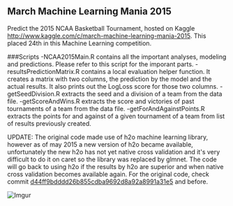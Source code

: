 ## March Machine Learning Mania 2015
Predict the 2015 NCAA Basketball Tournament, hosted on Kaggle http://www.kaggle.com/c/march-machine-learning-mania-2015. This placed 24th in this Machine Learning competition.

###Scripts
-NCAA2015Main.R contains all the important analyses, modeling and predictions. Please refer to this script for the imporant parts. -resultsPredictionMatrix.R contains a local evaluation helper function. It creates a matrix with two columns, the prediction by the model and the actual results. It also prints out the LogLoss score for those two columns.
-getSeedDivision.R extracts the seed and a division of a team from the data file.
-getScoreAndWins.R extracts the score and victories of past tournaments of a team from the data file.
-getForAndAgainstPoints.R extracts the points for and against of a given tournament of a team from list of results previously created.

UPDATE: The original code made use of h2o machine learning library, however as of may 2015 a new version of h2o became available, unfortunately the new h2o has not yet native cross validation and it's very difficult to do it on caret so the library was replaced by glmnet. The code will go back to using h2o if the results by h2o are superior and when native cross validation becomes available again. For the original code, check commit [d44ff9bdddd26b855cdba9692d8a92a8991a31e5](https://github.com/wacax/MarchMachineLearningMadness2015/commit/d44ff9bdddd26b855cdba9692d8a92a8991a31e5) and before.

![Imgur](http://i.imgur.com/jISWGOn.png)

